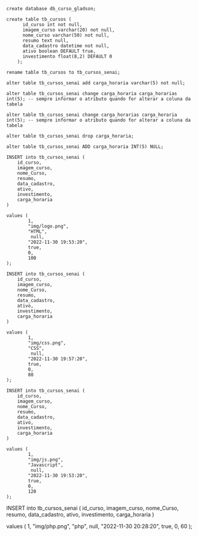 
~~~mysql
create database db_curso_gladson;
~~~

~~~mysql
create table tb_cursos (
      id_curso int not null,
      imagem_curso varchar(20) not null,
      nome_curso varchar(50) not null,
      resumo text null,
      data_cadastro datetime not null,
      ativo boolean DEFAULT true,
      investimento float(8,2) DEFAULT 0
    );
~~~~
    
~~~mysql    
rename table tb_cursos to tb_cursos_senai;
~~~

~~~mysql
alter table tb_cursos_senai add carga_horaria varchar(5) not null;
~~~

~~~mysql
alter table tb_cursos_senai change carga_horaria carga_horarias int(5); -- sempre informar o atributo quando for alterar a coluna da tabela
~~~

~~~mysql
alter table tb_cursos_senai change carga_horarias carga_horaria int(5); -- sempre informar o atributo quando for alterar a coluna da tabela
~~~

~~~mysql
alter table tb_cursos_senai drop carga_horaria;
~~~

~~~mysql
alter table tb_cursos_senai ADD carga_horaria INT(5) NULL;
~~~

~~~mysql
INSERT into tb_cursos_senai (
    id_curso,
    imagem_curso,
    nome_Curso,
    resumo,
    data_cadastro,
    ativo,
    investimento,
    carga_horaria
)
    
values (
        1,
        "img/logo.png",
        "HTML",
         null,
        "2022-11-30 19:53:20",
        true,
        0,
        100
);
~~~

~~~mysql
INSERT into tb_cursos_senai (
    id_curso,
    imagem_curso,
    nome_Curso,
    resumo,
    data_cadastro,
    ativo,
    investimento,
    carga_horaria
)
    
values (
        1,
        "img/css.png",
        "CSS",
         null,
        "2022-11-30 19:57:20",
        true,
        0,
        80
);
~~~

~~~mysql
INSERT into tb_cursos_senai (
    id_curso,
    imagem_curso,
    nome_Curso,
    resumo,
    data_cadastro,
    ativo,
    investimento,
    carga_horaria
)
    
values (
        1,
        "img/js.png",
        "Javascript",
         null,
        "2022-11-30 19:53:20",
        true,
        0,
        120
);
~~~


INSERT into tb_cursos_senai (
    id_curso,
    imagem_curso,
    nome_Curso,
    resumo,
    data_cadastro,
    ativo,
    investimento,
    carga_horaria
)
    
values (
        1,
        "img/php.png",
        "php",
         null,
        "2022-11-30 20:28:20",
        true,
        0,
        60
);
